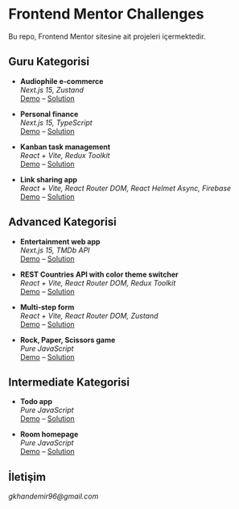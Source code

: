 # **Frontend Mentor Challenges**
Bu repo, Frontend Mentor sitesine ait projeleri içermektedir.

## **Guru Kategorisi**
- **Audiophile e-commerce**  
*Next.js 15, Zustand*  
[Demo](https://guru-audiophile-ecommerce.vercel.app/) 
–
[Solution](https://www.frontendmentor.io/solutions/audiophile-e-commerce-website-nextjs-LFFoIHi7az)

- **Personal finance**  
*Next.js 15, TypeScript*  
[Demo](https://guru-personal-finance-app.vercel.app/) 
–
[Solution](https://www.frontendmentor.io/solutions/personal-finance-app-nextjs-15-typescript-7ZqsYtzh7o)

- **Kanban task management**  
*React + Vite, Redux Toolkit*  
[Demo](https://guru-kanban-task-management.vercel.app/) 
–
[Solution](https://www.frontendmentor.io/solutions/kanban-task-management-web-app-react-vite-jaG2D74bcg)

- **Link sharing app**  
*React + Vite, React Router DOM, React Helmet Async, Firebase*  
[Demo](https://guru-link-sharing-app.vercel.app/login) 
–
[Solution](https://www.frontendmentor.io/solutions/link-sharing-app-EAwmvYJitO)


## **Advanced Kategorisi**
- **Entertainment web app**  
*Next.js 15, TMDb API*  
[Demo](https://advanced-entertainment-web-app.vercel.app/) 
–
[Solution](https://www.frontendmentor.io/solutions/entertainment-web-app-nextjs-tmdb-api-7krBzxIGAo)

- **REST Countries API with color theme switcher**  
*React + Vite, React Router DOM, Redux Toolkit*  
[Demo](https://advanced-countries-app.vercel.app/) 
–
[Solution](https://www.frontendmentor.io/solutions/rest-countries-api-with-color-theme-switcher-react-vite-5nJ_NtNT7U)

- **Multi-step form**  
*React + Vite, React Router DOM, Zustand*  
[Demo](https://advanced-multi-step-form.vercel.app/) 
–
[Solution](https://www.frontendmentor.io/solutions/multi-step-form-react-vite-HQln62G1yr)

- **Rock, Paper, Scissors game**  
*Pure JavaScript*  
[Demo](https://frontend-mentor-challenges-pink.vercel.app/) 
–
[Solution](https://www.frontendmentor.io/solutions/rock-paper-scissors-game-html-css-javascript-jYkqxW79wK)


## **Intermediate Kategorisi**
- **Todo app**  
*Pure JavaScript*  
[Demo](https://frontendmentor-challenge-todo-app-pearl.vercel.app/) 
–
[Solution](https://www.frontendmentor.io/solutions/html-css-javascript-f0vUUnR92f)

- **Room homepage**  
*Pure JavaScript*  
[Demo](https://frontendmentor-challenge-room-homepage.vercel.app/) 
–
[Solution](https://www.frontendmentor.io/solutions/room-hoompage-html-css-javascript-as7AqQRnWD)

## **İletişim**
_gkhandemir96@gmail.com_
